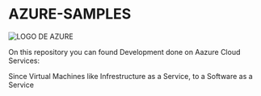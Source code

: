 # AZURE-SAMPLES

![LOGO DE AZURE](https://sp-ao.shortpixel.ai/client/to_auto,q_lossless,ret_img/https://wolksoftcr.com/wp-content/uploads/2020/10/Iconos_RRSS-6.png)

On this repository you can found Development done on Aazure Cloud Services:

Since Virtual Machines like Infrestructure as a Service, to a Software as a Service
